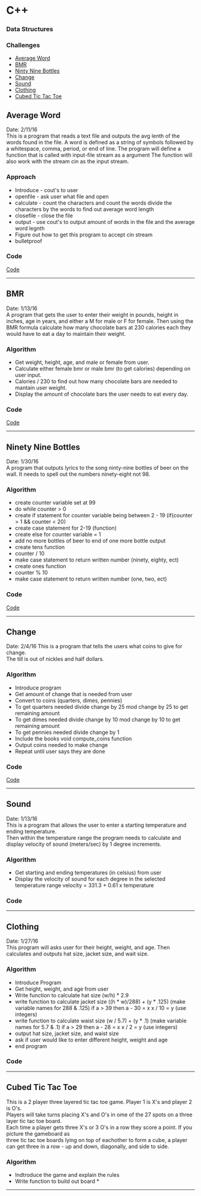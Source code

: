 # C++

### Data Structures

### Challenges
* [Average Word](#Average-Word)
* [BMR](#BMR)
* [Ninty Nine Bottles](#Ninety-Nine-Bottles)
* [Change](#Change)
* [Sound](#Sound)
* [Clothing](#Clothing)
* [Cubed Tic Tac Toe](#Cubed-Tic-Tac-Toe)

## Average Word
Date: 2/11/16  
This is a program that reads a text file and outputs the avg lenth of the words found in the file.
A word is defined as a string of symbols followed by a whitespace, comma, period, or end of line.
The program will define a function that is called with input-file stream as a argument
The function will also work with the stream cin as the input stream.

### Approach
* Introduce - cout's to user
* openfile - ask user what file and open
* calculate - count the characters and count the words divide the characters by the words to find out average word length
* closefile - close the file
* output - use cout's to output amount of words in the file and the average word legnth
* Figure out how to get this program to accept cin stream
* bulletproof

### Code
[Code](avgWord/avgWord/avgWord.cpp)
_________________________________________________________________________________
## BMR
Date: 1/13/16  
A program that gets the user to enter their weight in pounds, height in inches, age in years, 
and either a M for male or F for female. 
Then using the BMR formula calculate how many chocolate bars at 230 calories each 
they would have to eat a day to maintain their weight.

### Algorithm
* Get weight, height, age, and male or female from user.
* Calculate either female bmr or male bmr (to get calories) depending on user input.
* Calories / 230 to find out how many chocolate bars are needed to mantain user weight.
* Display the amount of chocolate bars the user needs to eat every day.

### Code
[Code](bmr/Chap2Proj13/bmr.cpp)
_______________________________________________________________________________
## Ninety Nine Bottles
Date: 1/30/16  
A program that outputs lyrics to the song ninty-nine bottles of beer on the wall.
It needs to spell out the numbers ninety-eight not 98.

### Algorithm
* create counter variable set at 99
* do while counter > 0
* create if statement for counter variable being between 2 - 19 (if(counter > 1 && counter < 20)
* create case statement for 2-19 (function)
* create else for counter variable = 1
* add no more bottles of beer to end of one more bottle output
* create tens function
* counter / 10
* make case statement to return written number (ninety, eighty, ect)
* create ones function
* counter % 10
* make case statement to return written number (one, two, ect)

### Code
[Code](Bottles/Bottles/bottles.cpp)
________________________________________________________________________________
## Change
Date: 2/4/16
This is a program that tells the users what coins to give for change.  
The till is out of nickles and half dollars.

### Algorithm
* Introduce program
* Get amount of change that is needed from user
* Convert to coins (quarters, dimes, pennies)
* To get quarters needed divide change by 25 mod change by 25 to get remaining amount
* To get dimes needed divide change by 10 mod change by 10 to get remaining amount
* To get pennies needed divide change by 1
* Include the books void compute_coins function
* Output coins needed to make change
* Repeat until user says they are done

### Code
[Code](change/change/change.cpp)
________________________________________________________________________________
## Sound
Date: 1/13/16  
This is a program that allows the user to enter a starting temperature and ending temperature.  
Then within the temperature range the program needs to calculate and display velocity of sound (meters/sec) 
by 1 degree increments.

### Algorithm
* Get starting and ending temperatures (in celsius) from user
* Display the velocity of sound for each degree in the selected temperature range
  velocity = 331.3 + 0.61 x temperature
   
### Code
________________________________________________________________________________
## Clothing
Date: 1/27/16  
This program will asks user for their height, weight, and age. Then calculates and outputs hat size, jacket size, and wait size.

### Algorithm
* Introduce Program
* Get height, weight, and age from user
* Write function to calculate hat size
	(w/h) * 2.9
* write function to calculate jacket size
	((h * w)/288) + (y * .125)     (make variable names for 288 & .125)
	 if a > 39 then  a - 30 = x
	  x / 10 = y   (use integers)
* write function to calculate waist size
	(w / 5.7) + (y * .1)           (make variable names for 5.7 & .1)
		if a > 29 then a - 28 = x
		  x / 2  = y      (use integers)
* output hat size, jacket size, and waist size
* ask if user would like to enter different height, weight and age
* end program

### Code
________________________________________________________________________________
## Cubed Tic Tac Toe
This is a 2 player three layered tic tac toe game. Player 1 is X's and player 2 is  O's.  
Players will take turns placing X's and O's in ome of the 27 spots on a three layer tic tac toe board.  
Each time a player gets three X's or 3 O's in a row they score a point. If you picture the gameboard as   
three tic tac toe boards lying on top of eachother to form a cube, a player can get three in a row -
up and down, diagonally, and side to side.

### Algorithm
* Indtroduce the game and explain the rules
* Write function to build out board
  * 
________________________________________________________________________________
